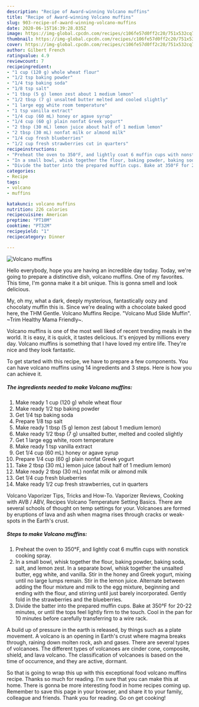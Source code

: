 ```yaml
---
description: "Recipe of Award-winning Volcano muffins"
title: "Recipe of Award-winning Volcano muffins"
slug: 903-recipe-of-award-winning-volcano-muffins
date: 2020-06-15T16:39:28.035Z
image: https://img-global.cpcdn.com/recipes/c106fe57d0ff2c20/751x532cq70/volcano-muffins-recipe-main-photo.jpg
thumbnail: https://img-global.cpcdn.com/recipes/c106fe57d0ff2c20/751x532cq70/volcano-muffins-recipe-main-photo.jpg
cover: https://img-global.cpcdn.com/recipes/c106fe57d0ff2c20/751x532cq70/volcano-muffins-recipe-main-photo.jpg
author: Gilbert French
ratingvalue: 4.9
reviewcount: 7
recipeingredient:
- "1 cup (120 g) whole wheat flour"
- "1/2 tsp baking powder"
- "1/4 tsp baking soda"
- "1/8 tsp salt"
- "1 tbsp (5 g) lemon zest about 1 medium lemon"
- "1/2 tbsp (7 g) unsalted butter melted and cooled slightly"
- "1 large egg white room temperature"
- "1 tsp vanilla extract"
- "1/4 cup (60 mL) honey or agave syrup"
- "1/4 cup (60 g) plain nonfat Greek yogurt"
- "2 tbsp (30 mL) lemon juice about half of 1 medium lemon"
- "2 tbsp (30 mL) nonfat milk or almond milk"
- "1/4 cup fresh blueberries"
- "1/2 cup fresh strawberries cut in quarters"
recipeinstructions:
- "Preheat the oven to 350°F, and lightly coat 6 muffin cups with nonstick cooking spray."
- "In a small bowl, whisk together the flour, baking powder, baking soda, salt, and lemon zest. In a separate bowl, whisk together the unsalted butter, egg white, and vanilla. Stir in the honey and Greek yogurt, mixing until no large lumps remain. Stir in the lemon juice. Alternate between adding the flour mixture and milk to the egg mixture, beginning and ending with the flour, and stirring until just barely incorporated. Gently fold in the strawberries and the blueberries."
- "Divide the batter into the prepared muffin cups. Bake at 350°F for 20-22 minutes, or until the tops feel lightly firm to the touch. Cool in the pan for 10 minutes before carefully transferring to a wire rack."
categories:
- Recipe
tags:
- volcano
- muffins

katakunci: volcano muffins 
nutrition: 226 calories
recipecuisine: American
preptime: "PT10M"
cooktime: "PT32M"
recipeyield: "1"
recipecategory: Dinner

---
```



![Volcano muffins](https://img-global.cpcdn.com/recipes/c106fe57d0ff2c20/751x532cq70/volcano-muffins-recipe-main-photo.jpg)

Hello everybody, hope you are having an incredible day today. Today, we're going to prepare a distinctive dish, volcano muffins. One of my favorites. This time, I'm gonna make it a bit unique. This is gonna smell and look delicious.

My, oh my, what a dark, deeply mysterious, fantastically oozy and chocolaty muffin this is. Since we&#39;re dealing with a chocolate baked good here, the THM Gentle. Volcano Muffins Recipe. &#34;Volcano Mud Slide Muffin&#34;. ~Trim Healthy Mama Friendly~.

Volcano muffins is one of the most well liked of recent trending meals in the world. It is easy, it is quick, it tastes delicious. It's enjoyed by millions every day. Volcano muffins is something that I have loved my entire life. They're nice and they look fantastic.


To get started with this recipe, we have to prepare a few components. You can have volcano muffins using 14 ingredients and 3 steps. Here is how you can achieve it.

<!--inarticleads1-->

##### The ingredients needed to make Volcano muffins:

1. Make ready 1 cup (120 g) whole wheat flour
1. Make ready 1/2 tsp baking powder
1. Get 1/4 tsp baking soda
1. Prepare 1/8 tsp salt
1. Make ready 1 tbsp (5 g) lemon zest (about 1 medium lemon)
1. Make ready 1/2 tbsp (7 g) unsalted butter, melted and cooled slightly
1. Get 1 large egg white, room temperature
1. Make ready 1 tsp vanilla extract
1. Get 1/4 cup (60 mL) honey or agave syrup
1. Prepare 1/4 cup (60 g) plain nonfat Greek yogurt
1. Take 2 tbsp (30 mL) lemon juice (about half of 1 medium lemon)
1. Make ready 2 tbsp (30 mL) nonfat milk or almond milk
1. Get 1/4 cup fresh blueberries
1. Make ready 1/2 cup fresh strawberries, cut in quarters


Volcano Vaporizer Tips, Tricks and How-To. Vaporizer Reviews, Cooking with AVB / ABV, Recipes Volcano Temperature Setting Basics. There are several schools of thought on temp settings for your. Volcanoes are formed by eruptions of lava and ash when magma rises through cracks or weak-spots in the Earth&#39;s crust. 

<!--inarticleads2-->

##### Steps to make Volcano muffins:

1. Preheat the oven to 350°F, and lightly coat 6 muffin cups with nonstick cooking spray.
1. In a small bowl, whisk together the flour, baking powder, baking soda, salt, and lemon zest. In a separate bowl, whisk together the unsalted butter, egg white, and vanilla. Stir in the honey and Greek yogurt, mixing until no large lumps remain. Stir in the lemon juice. Alternate between adding the flour mixture and milk to the egg mixture, beginning and ending with the flour, and stirring until just barely incorporated. Gently fold in the strawberries and the blueberries.
1. Divide the batter into the prepared muffin cups. Bake at 350°F for 20-22 minutes, or until the tops feel lightly firm to the touch. Cool in the pan for 10 minutes before carefully transferring to a wire rack.


A build up of pressure in the earth is released, by things such as a plate movement. A volcano is an opening in Earth&#39;s crust where magma breaks through, raining down molten rock, ash and gases. There are several types of volcanoes. The different types of volcanoes are cinder cone, composite, shield, and lava volcano. The classification of volcanoes is based on the time of occurrence, and they are active, dormant. 

So that is going to wrap this up with this exceptional food volcano muffins recipe. Thanks so much for reading. I'm sure that you can make this at home. There is gonna be more interesting food in home recipes coming up. Remember to save this page in your browser, and share it to your family, colleague and friends. Thank you for reading. Go on get cooking!
